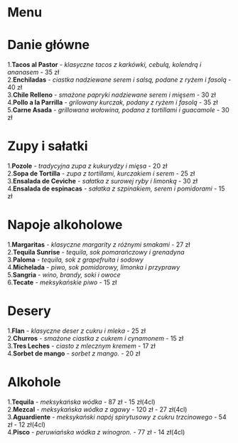 # Menu
# Danie główne
1.**Tacos al Pastor** - *klasyczne tacos z karkówki, cebulą, kolendrą i ananasem* - 35 zł  
2.**Enchiladas** - *ciastka nadziewane serem i salsą, podane z ryżem i fasolą* - 40 zł  
3.**Chile Relleno** - *smażone papryki nadziewane serem i mięsem* - 30 zł  
4.**Pollo a la Parrilla** - *grilowany kurczak, podany z ryżem i fasolą* - 35 zł  
5.**Carne Asada** - *grillowana wołowina, podana z tortillami i guacamole* - 30 zł  
# Zupy i sałatki
1.**Pozole** - *tradycyjna zupa z kukurydzy i mięsa* - 20 zł  
2.**Sopa de Tortilla** - *zupa z tortillami, kurczakiem i serem* - 25 zł  
3.**Ensalada de Ceviche** - *sałatka z surowej ryby i limonką* - 30 zł  
4.**Ensalada de espinacas** - *sałatka z szpinakiem, serem i pomidorami* - 15 zł    
# Napoje alkoholowe
1.**Margaritas** - *klasyczne margarity z różnymi smakami* - 27 zł  
2.**Tequila Sunrise** - *tequila, sok pomarańczowy i grenadyna*  
3.**Paloma** - *tequila, sok z grapefruita i sodowy*  
4.**Michelada** - *piwo, sok pomidorowy, limonka i przyprawy*  
5.**Sangria** - *wino, brandy, soki i owoce*  
6.**Tecate** - *meksykańskie piwo* - 15 zł  
# Desery
1.**Flan** - *klasyczne deser z cukru i mleka* - 25 zł  
2.**Churros** - *smażone ciastka z cukrem i cynamonem* - 15 zł  
3.**Tres Leches** - *ciasto z mlecznym kremem* - 17 zł  
4.**Sorbet de mango** - *sorbet z mango.* - 20 zł  
# Alkohole
1.**Tequila** - *meksykańska wódka* - 87 zł - 15 zł(4cl)  
2.**Mezcal** - *meksykańska wódka z agawy* - 120 zł - 27 zł(4cl)  
3.**Aguardiente** - *meksykański napój spirytusowy z cukru trzcinowego* - 54 zł - 12 zł(4cl)  
4.**Pisco** - *peruwiańska wódka z winogron.* - 77 zł - 14 zł(4cl)  
